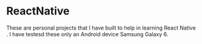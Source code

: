# ReactNative
These are personal projects that I have built to help in learning React Native .
I have testesd these only an Android device Samsung Galaxy 6.
